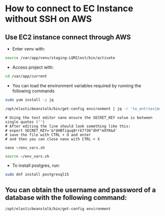 # How to connect to EC Instance without SSH on AWS
## Use EC2 instance connect through AWS

- Enter venv with:
```bash
source /var/app/venv/staging-LQM1lest/bin/activate
```

- Access project with:
```bash
cd /var/app/current
```

- You can load the environment variables required by running the following commands
```bash
sudo yum install -y jq
```
```bash
/opt/elasticbeanstalk/bin/get-config environment | jq -r 'to_entries|map("export\(.key)=\(.value|tostring)")|.[]' > ~/env_vars.sh
```
```
# Using the text editor nano ensure the SECRET_KEY value is between single quotes ('')
# After editing the line should look something like this:
# export SECRET_KEY='&*$HBfiquq0!rk7?36^dhF"mXYK&d'
# save the file with CTRL + O and enter
# and then you can close nano with CTRL + X

nano ~/env_vars.sh
```
```bash
source ~/env_vars.sh
```

- To install postgres, run:
```bash
sudo dnf install postgresql15
```

## You can obtain the username and password of a database with the following command:
```bash
/opt/elasticbeanstalk/bin/get-config environment
```
